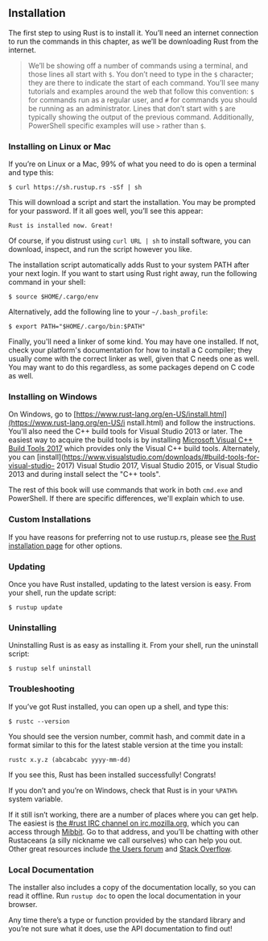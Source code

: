 ## Installation

The first step to using Rust is to install it. You’ll need an internet
connection to run the commands in this chapter, as we’ll be downloading Rust
from the internet.

> We’ll be showing off a number of commands using a terminal, and those lines
> all start with `$`. You don’t need to type in the `$` character; they are
> there to indicate the start of each command. You’ll see many tutorials and
> examples around the web that follow this convention: `$` for commands run as
> a regular user, and `#` for commands you should be running as an
> administrator. Lines that don’t start with `$` are typically showing the
> output of the previous command. Additionally, PowerShell specific examples
> will use `>` rather than `$`.

### Installing on Linux or Mac

If you’re on Linux or a Mac, 99% of what you need to do is open a terminal and
type this:

```text
$ curl https://sh.rustup.rs -sSf | sh
```

This will download a script and start the installation. You may be prompted for
your password. If it all goes well, you’ll see this appear:

```text
Rust is installed now. Great!
```

Of course, if you distrust using `curl URL | sh` to install software, you can
download, inspect, and run the script however you like.

The installation script automatically adds Rust to your system PATH after your
next login. If you want to start using Rust right away, run the following
command in your shell:

```text
$ source $HOME/.cargo/env
```

Alternatively, add the following line to your `~/.bash_profile`:

```text
$ export PATH="$HOME/.cargo/bin:$PATH"
```

Finally, you'll need a linker of some kind. You may have one installed. If not,
check your platform's documentation for how to install a C compiler; they
usually come with the correct linker as well, given that C needs one as well.
You may want to do this regardless, as some packages depend on C code as well.

### Installing on Windows

On Windows, go to
[https://www.rust-lang.org/en-US/install.html](https://www.rust-lang.org/en-US/i
nstall.html) and follow the instructions. You'll also need the C++ build tools
for Visual Studio 2013 or later. The easiest way to acquire the build tools is
by installing [Microsoft Visual C++ Build Tools
2017](https://www.visualstudio.com/downloads/#build-tools-for-visual-studio-2017
) which provides only the Visual C++ build tools. Alternately, you can
[install](https://www.visualstudio.com/downloads/#build-tools-for-visual-studio-
2017) Visual Studio 2017, Visual Studio 2015, or Visual Studio 2013 and during
install select the "C++ tools".

The rest of this book will use commands that work in both `cmd.exe` and
PowerShell. If there are specific differences, we'll explain which to use.

### Custom Installations

If you have reasons for preferring not to use rustup.rs, please see [the Rust
installation page](https://www.rust-lang.org/install.html) for other options.

### Updating

Once you have Rust installed, updating to the latest version is easy. From your
shell, run the update script:

```text
$ rustup update
```

### Uninstalling

Uninstalling Rust is as easy as installing it. From your shell, run the
uninstall script:

```text
$ rustup self uninstall
```

### Troubleshooting

If you’ve got Rust installed, you can open up a shell, and type this:

```text
$ rustc --version
```

You should see the version number, commit hash, and commit date in a format
similar to this for the latest stable version at the time you install:

```text
rustc x.y.z (abcabcabc yyyy-mm-dd)
```

If you see this, Rust has been installed successfully! Congrats!

If you don’t and you’re on Windows, check that Rust is in your `%PATH%` system
variable.

If it still isn’t working, there are a number of places where you can get help.
The easiest is [the #rust IRC channel on irc.mozilla.org][irc]<!-- ignore -->,
which you can access through [Mibbit][mibbit]. Go to that address, and you’ll
be chatting with other Rustaceans (a silly nickname we call ourselves) who can
help you out. Other great resources include [the Users forum][users] and [Stack
Overflow][stackoverflow].

[irc]: irc://irc.mozilla.org/#rust
[mibbit]: http://chat.mibbit.com/?server=irc.mozilla.org&channel=%23rust
[users]: https://users.rust-lang.org/
[stackoverflow]: http://stackoverflow.com/questions/tagged/rust

### Local Documentation

The installer also includes a copy of the documentation locally, so you can
read it offline. Run `rustup doc` to open the local documentation in your
browser.

Any time there’s a type or function provided by the standard library and you’re
not sure what it does, use the API documentation to find out!
